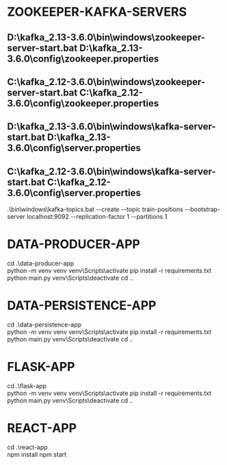 # ZOOKEEPER-KAFKA-SERVERS
D:\kafka_2.13-3.6.0\bin\windows\zookeeper-server-start.bat D:\kafka_2.13-3.6.0\config\zookeeper.properties
-----
C:\kafka_2.12-3.6.0\bin\windows\zookeeper-server-start.bat C:\kafka_2.12-3.6.0\config\zookeeper.properties
-----
D:\kafka_2.13-3.6.0\bin\windows\kafka-server-start.bat  D:\kafka_2.13-3.6.0\config\server.properties
-----
C:\kafka_2.12-3.6.0\bin\windows\kafka-server-start.bat  C:\kafka_2.12-3.6.0\config\server.properties
-----

.\bin\windows\kafka-topics.bat --create --topic train-positions --bootstrap-server localhost:9092 --replication-factor 1 --partitions 1

# DATA-PRODUCER-APP
cd .\data-producer-app\
python -m venv venv
venv\Scripts\activate
pip install -r requirements.txt
python main.py
venv\Scripts\deactivate
cd ..

# DATA-PERSISTENCE-APP
cd .\data-persistence-app\
python -m venv venv
venv\Scripts\activate
pip install -r requirements.txt
python main.py
venv\Scripts\deactivate
cd ..

# FLASK-APP
cd .\flask-app\
python -m venv venv
venv\Scripts\activate
pip install -r requirements.txt
python main.py
venv\Scripts\deactivate
cd ..

# REACT-APP
cd .\react-app\
npm install
npm start